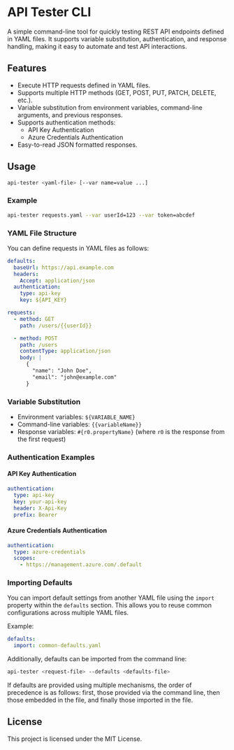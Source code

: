 # API Tester CLI

A simple command-line tool for quickly testing REST API endpoints defined in YAML files. It supports variable substitution, authentication, and response handling, making it easy to automate and test API interactions.

## Features

- Execute HTTP requests defined in YAML files.
- Supports multiple HTTP methods (GET, POST, PUT, PATCH, DELETE, etc.).
- Variable substitution from environment variables, command-line arguments, and previous responses.
- Supports authentication methods:
  - API Key Authentication
  - Azure Credentials Authentication
- Easy-to-read JSON formatted responses.

## Usage

```bash
api-tester <yaml-file> [--var name=value ...]
```

### Example

```bash
api-tester requests.yaml --var userId=123 --var token=abcdef
```

### YAML File Structure

You can define requests in YAML files as follows:

```yaml
defaults:
  baseUrl: https://api.example.com
  headers:
    Accept: application/json
  authentication:
    type: api-key
    key: ${API_KEY}

requests:
  - method: GET
    path: /users/{{userId}}

  - method: POST
    path: /users
    contentType: application/json
    body: |
      {
        "name": "John Doe",
        "email": "john@example.com"
      }
```

### Variable Substitution

- Environment variables: `${VARIABLE_NAME}`
- Command-line variables: `{{variableName}}`
- Response variables: `#{r0.propertyName}` (where `r0` is the response from the first request)

### Authentication Examples

#### API Key Authentication

```yaml
authentication:
  type: api-key
  key: your-api-key
  header: X-Api-Key
  prefix: Bearer
```

#### Azure Credentials Authentication

```yaml
authentication:
  type: azure-credentials
  scopes:
    - https://management.azure.com/.default
```

### Importing Defaults

You can import default settings from another YAML file using the `import` property within the `defaults` section. This allows you to reuse common configurations across multiple YAML files.

Example:
```yaml
defaults:
  import: common-defaults.yaml
```

Additionally, defaults can be imported from the command line:

```bash
api-tester <request-file> --defaults <defaults-file>
```

If defaults are provided using multiple mechanisms, the order of precedence is as follows: first, those provided via the command line, then those embedded in the file, and finally those imported in the file.

## License

This project is licensed under the MIT License.
